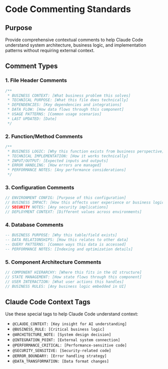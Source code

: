 # Code Commenting Standards

## Purpose
Provide comprehensive contextual comments to help Claude Code understand system architecture, business logic, and implementation patterns without requiring external context.

## Comment Types

### 1. File Header Comments
```javascript
/**
 * BUSINESS CONTEXT: [What business problem this solves]
 * TECHNICAL PURPOSE: [What this file does technically]
 * DEPENDENCIES: [Key dependencies and integrations]
 * DATA FLOW: [How data flows through this component]
 * USAGE PATTERNS: [Common usage scenarios]
 * LAST UPDATED: [Date]
 */
```

### 2. Function/Method Comments
```javascript
/**
 * BUSINESS LOGIC: [Why this function exists from business perspective]
 * TECHNICAL IMPLEMENTATION: [How it works technically]
 * INPUT/OUTPUT: [Expected inputs and outputs]
 * ERROR HANDLING: [How errors are managed]
 * PERFORMANCE NOTES: [Any performance considerations]
 */
```

### 3. Configuration Comments
```javascript
// ENVIRONMENT CONFIG: [Purpose of this configuration]
// BUSINESS IMPACT: [How this affects user experience or business logic]
// SECURITY NOTES: [Any security implications]
// DEPLOYMENT CONTEXT: [Different values across environments]
```

### 4. Database Comments
```sql
-- BUSINESS PURPOSE: [Why this table/field exists]
-- DATA RELATIONSHIPS: [How this relates to other data]
-- QUERY PATTERNS: [Common ways this data is accessed]
-- PERFORMANCE NOTES: [Indexing and optimization details]
```

### 5. Component Architecture Comments
```javascript
// COMPONENT HIERARCHY: [Where this fits in the UI structure]
// STATE MANAGEMENT: [How state flows through this component]
// USER INTERACTION: [What user actions this handles]
// BUSINESS RULES: [Any business logic embedded in UI]
```

## Claude Code Context Tags
Use these special tags to help Claude Code understand context:

- `@CLAUDE_CONTEXT: [Key insight for AI understanding]`
- `@BUSINESS_RULE: [Critical business logic]`
- `@ARCHITECTURE_NOTE: [System design decision]`
- `@INTEGRATION_POINT: [External system connection]`
- `@PERFORMANCE_CRITICAL: [Performance-sensitive code]`
- `@SECURITY_SENSITIVE: [Security-related code]`
- `@ERROR_BOUNDARY: [Error handling strategy]`
- `@DATA_TRANSFORMATION: [Data format changes]`